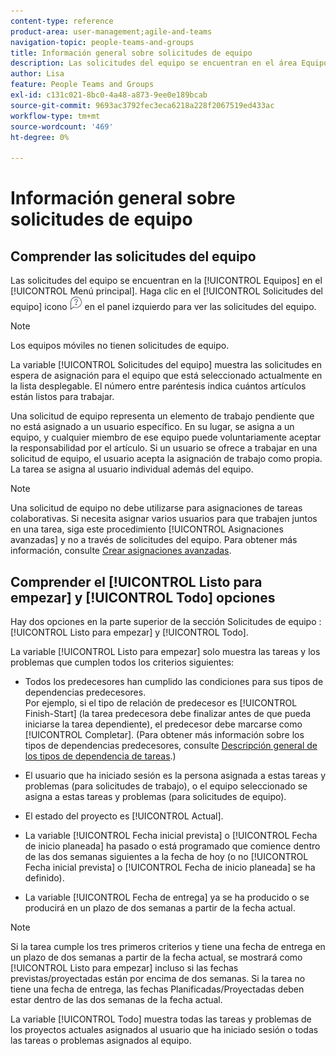 ```yaml
---
content-type: reference
product-area: user-management;agile-and-teams
navigation-topic: people-teams-and-groups
title: Información general sobre solicitudes de equipo
description: Las solicitudes del equipo se encuentran en el área Equipos del menú principal.
author: Lisa
feature: People Teams and Groups
exl-id: c131c021-8bc0-4a48-a873-9ee0e189bcab
source-git-commit: 9693ac3792fec3eca6218a228f2067519ed433ac
workflow-type: tm+mt
source-wordcount: '469'
ht-degree: 0%

---
```


# Información general sobre solicitudes de equipo

## Comprender las solicitudes del equipo

Las solicitudes del equipo se encuentran en la [!UICONTROL Equipos] en el [!UICONTROL Menú principal]. Haga clic en el [!UICONTROL Solicitudes del equipo] icono ![Icono de solicitud](assets/request-icon.png) en el panel izquierdo para ver las solicitudes del equipo.

>[!NOTE]
>
>Los equipos móviles no tienen solicitudes de equipo.

La variable [!UICONTROL Solicitudes del equipo] muestra las solicitudes en espera de asignación para el equipo que está seleccionado actualmente en la lista desplegable. El número entre paréntesis indica cuántos artículos están listos para trabajar.

Una solicitud de equipo representa un elemento de trabajo pendiente que no está asignado a un usuario específico. En su lugar, se asigna a un equipo, y cualquier miembro de ese equipo puede voluntariamente aceptar la responsabilidad por el artículo. Si un usuario se ofrece a trabajar en una solicitud de equipo, el usuario acepta la asignación de trabajo como propia. La tarea se asigna al usuario individual además del equipo.

>[!NOTE]
>
>Una solicitud de equipo no debe utilizarse para asignaciones de tareas colaborativas. Si necesita asignar varios usuarios para que trabajen juntos en una tarea, siga este procedimiento [!UICONTROL Asignaciones avanzadas] y no a través de solicitudes del equipo. Para obtener más información, consulte [Crear asignaciones avanzadas](../../manage-work/tasks/assign-tasks/create-advanced-assignments.md).

## Comprender el [!UICONTROL Listo para empezar] y [!UICONTROL Todo] opciones

Hay dos opciones en la parte superior de la sección Solicitudes de equipo : [!UICONTROL Listo para empezar] y [!UICONTROL Todo].

La variable [!UICONTROL Listo para empezar] solo muestra las tareas y los problemas que cumplen todos los criterios siguientes:

* Todos los predecesores han cumplido las condiciones para sus tipos de dependencias predecesores.\
   Por ejemplo, si el tipo de relación de predecesor es [!UICONTROL Finish-Start] (la tarea predecesora debe finalizar antes de que pueda iniciarse la tarea dependiente), el predecesor debe marcarse como [!UICONTROL Completar]. (Para obtener más información sobre los tipos de dependencias predecesores, consulte [Descripción general de los tipos de dependencia de tareas](../../manage-work/tasks/use-prdcssrs/task-dependency-types.md).)

* El usuario que ha iniciado sesión es la persona asignada a estas tareas y problemas (para solicitudes de trabajo), o el equipo seleccionado se asigna a estas tareas y problemas (para solicitudes de equipo).
* El estado del proyecto es [!UICONTROL Actual].
* La variable [!UICONTROL Fecha inicial prevista] o [!UICONTROL Fecha de inicio planeada] ha pasado o está programado que comience dentro de las dos semanas siguientes a la fecha de hoy (o no [!UICONTROL Fecha inicial prevista] o [!UICONTROL Fecha de inicio planeada] se ha definido).
* La variable [!UICONTROL Fecha de entrega] ya se ha producido o se producirá en un plazo de dos semanas a partir de la fecha actual.

>[!NOTE]
>
>Si la tarea cumple los tres primeros criterios y tiene una fecha de entrega en un plazo de dos semanas a partir de la fecha actual, se mostrará como [!UICONTROL Listo para empezar] incluso si las fechas previstas/proyectadas están por encima de dos semanas. Si la tarea no tiene una fecha de entrega, las fechas Planificadas/Proyectadas deben estar dentro de las dos semanas de la fecha actual.

La variable [!UICONTROL Todo] muestra todas las tareas y problemas de los proyectos actuales asignados al usuario que ha iniciado sesión o todas las tareas o problemas asignados al equipo.
